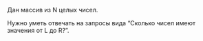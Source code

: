Дан массив из N целых чисел.

Нужно уметь отвечать на запросы вида “Cколько чисел имеют значения от L до R?”.